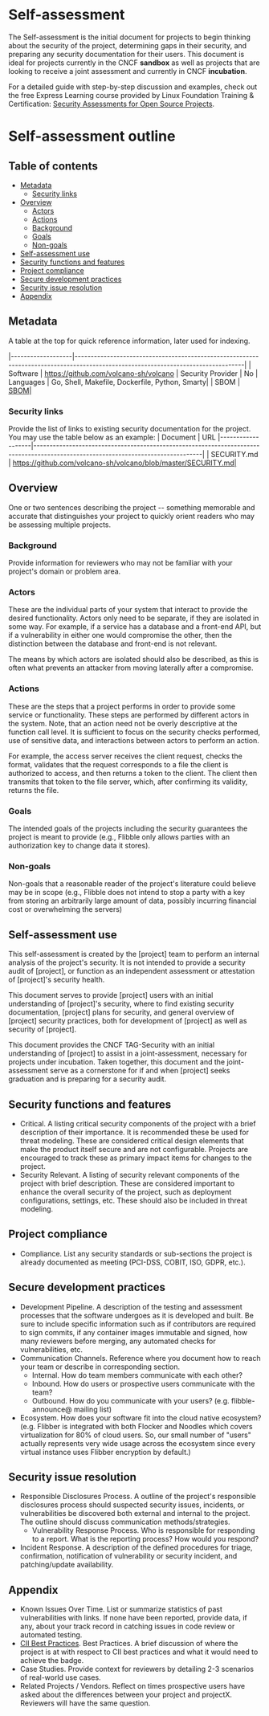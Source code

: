 # Self-assessment

The Self-assessment is the initial document for projects to begin thinking
about the security of the project, determining gaps in their security, and
preparing any security documentation for their users. This document is ideal
for projects currently in the CNCF **sandbox** as well as projects that are
looking to receive a joint assessment and currently in CNCF **incubation**.

For a detailed guide with step-by-step discussion and examples, check out the free Express Learning course provided by Linux Foundation Training & Certification:
[Security Assessments for Open Source Projects](https://training.linuxfoundation.org/express-learning/security-self-assessments-for-open-source-projects-lfel1005/).

# Self-assessment outline

## Table of contents

- [Metadata](#metadata)
  - [Security links](#security-links)
- [Overview](#overview)
  - [Actors](#actors)
  - [Actions](#actions)
  - [Background](#background)
  - [Goals](#goals)
  - [Non-goals](#non-goals)
- [Self-assessment use](#self-assessment-use)
- [Security functions and features](#security-functions-and-features)
- [Project compliance](#project-compliance)
- [Secure development practices](#secure-development-practices)
- [Security issue resolution](#security-issue-resolution)
- [Appendix](#appendix)

## Metadata

A table at the top for quick reference information, later used for indexing.

|-------------------|----------------------------------------------------------------------------------------------------------------------------------|
| Software          | https://github.com/volcano-sh/volcano
| Security Provider | No
| Languages         | Go, Shell, Makefile, Dockerfile, Python, Smarty|
| SBOM              | [SBOM](SBOM.json)|

### Security links

Provide the list of links to existing security documentation for the project.
You may use the table below as an example:
| Document          | URL
|-------------------|----------------------------------------------------------------------------------------------------------------------------------|
| SECURITY.md | https://github.com/volcano-sh/volcano/blob/master/SECURITY.md|

## Overview

One or two sentences describing the project -- something memorable and accurate
that distinguishes your project to quickly orient readers who may be assessing
multiple projects.

### Background

Provide information for reviewers who may not be familiar with your project's
domain or problem area.

### Actors

These are the individual parts of your system that interact to provide the
desired functionality. Actors only need to be separate, if they are isolated
in some way. For example, if a service has a database and a front-end API, but
if a vulnerability in either one would compromise the other, then the
distinction between the database and front-end is not relevant.

The means by which actors are isolated should also be described, as this is
often what prevents an attacker from moving laterally after a compromise.

### Actions

These are the steps that a project performs in order to provide some service
or functionality. These steps are performed by different actors in the system.
Note, that an action need not be overly descriptive at the function call level.
It is sufficient to focus on the security checks performed, use of sensitive
data, and interactions between actors to perform an action.

For example, the access server receives the client request, checks the format,
validates that the request corresponds to a file the client is authorized to
access, and then returns a token to the client. The client then transmits that
token to the file server, which, after confirming its validity, returns the file.

### Goals

The intended goals of the projects including the security guarantees the project
is meant to provide (e.g., Flibble only allows parties with an authorization
key to change data it stores).

### Non-goals

Non-goals that a reasonable reader of the project's literature could believe
may be in scope (e.g., Flibble does not intend to stop a party with a key from
storing an arbitrarily large amount of data, possibly incurring financial cost
or overwhelming the servers)

## Self-assessment use

This self-assessment is created by the \[project\] team to perform an internal
analysis of the project's security. It is not intended to provide a security
audit of \[project\], or function as an independent assessment or attestation
of \[project\]'s security health.

This document serves to provide \[project\] users with an initial understanding
of \[project\]'s security, where to find existing security documentation,
\[project\] plans for security, and general overview of \[project\] security
practices, both for development of \[project\] as well as security of
\[project\].

This document provides the CNCF TAG-Security with an initial understanding of
\[project\] to assist in a joint-assessment, necessary for projects under
incubation. Taken together, this document and the joint-assessment serve as a
cornerstone for if and when \[project\] seeks graduation and is preparing for a
security audit.

## Security functions and features

- Critical. A listing critical security components of the project with a brief
  description of their importance. It is recommended these be used for threat
  modeling. These are considered critical design elements that make the product
  itself secure and are not configurable. Projects are encouraged to track
  these as primary impact items for changes to the project.
- Security Relevant. A listing of security relevant components of the project
  with brief description. These are considered important to enhance the overall
  security of the project, such as deployment configurations, settings, etc.
  These should also be included in threat modeling.

## Project compliance

- Compliance. List any security standards or sub-sections the project is
  already documented as meeting (PCI-DSS, COBIT, ISO, GDPR, etc.).

## Secure development practices

- Development Pipeline. A description of the testing and assessment processes
  that the software undergoes as it is developed and built. Be sure to include
  specific information such as if contributors are required to sign commits, if
  any container images immutable and signed, how many reviewers before merging,
  any automated checks for vulnerabilities, etc.
- Communication Channels. Reference where you document how to reach your team
  or describe in corresponding section.
  - Internal. How do team members communicate with each other?
  - Inbound. How do users or prospective users communicate with the team?
  - Outbound. How do you communicate with your users? (e.g. flibble-announce@
    mailing list)
- Ecosystem. How does your software fit into the cloud native ecosystem? (e.g.
  Flibber is integrated with both Flocker and Noodles which covers
  virtualization for 80% of cloud users. So, our small number of "users"
  actually represents very wide usage across the ecosystem since every virtual
  instance uses Flibber encryption by default.)

## Security issue resolution

- Responsible Disclosures Process. A outline of the project's responsible
  disclosures process should suspected security issues, incidents, or
  vulnerabilities be discovered both external and internal to the project. The
  outline should discuss communication methods/strategies.
  - Vulnerability Response Process. Who is responsible for responding to a
    report. What is the reporting process? How would you respond?
- Incident Response. A description of the defined procedures for triage,
  confirmation, notification of vulnerability or security incident, and
  patching/update availability.

## Appendix

- Known Issues Over Time. List or summarize statistics of past vulnerabilities
  with links. If none have been reported, provide data, if any, about your track
  record in catching issues in code review or automated testing.
- [CII Best Practices](https://www.coreinfrastructure.org/programs/best-practices-program/).
  Best Practices. A brief discussion of where the project is at
  with respect to CII best practices and what it would need to
  achieve the badge.
- Case Studies. Provide context for reviewers by detailing 2-3 scenarios of
  real-world use cases.
- Related Projects / Vendors. Reflect on times prospective users have asked
  about the differences between your project and projectX. Reviewers will have
  the same question.
